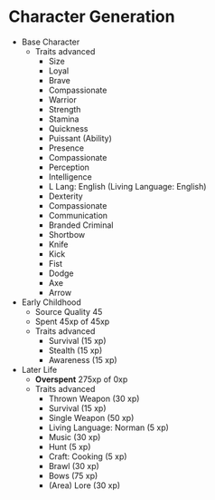 # Character Generation
+ Base Character
    + Traits advanced
        + Size
        + Loyal
        + Brave
        + Compassionate
        + Warrior
        + Strength
        + Stamina
        + Quickness
        + Puissant (Ability)
        + Presence
        + Compassionate
        + Perception
        + Intelligence
        + L Lang: English (Living Language: English)
        + Dexterity
        + Compassionate
        + Communication
        + Branded Criminal
        + Shortbow
        + Knife
        + Kick
        + Fist
        + Dodge
        + Axe
        + Arrow
+ Early Childhood
    + Source Quality 45
    + Spent 45xp of 45xp
    + Traits advanced
        + Survival (15 xp)
        + Stealth (15 xp)
        + Awareness (15 xp)
+ Later Life
    + **Overspent** 275xp of 0xp
    + Traits advanced
        + Thrown Weapon (30 xp)
        + Survival (15 xp)
        + Single Weapon (50 xp)
        + Living Language: Norman (5 xp)
        + Music (30 xp)
        + Hunt (5 xp)
        + Craft: Cooking (5 xp)
        + Brawl (30 xp)
        + Bows (75 xp)
        + (Area) Lore (30 xp)
